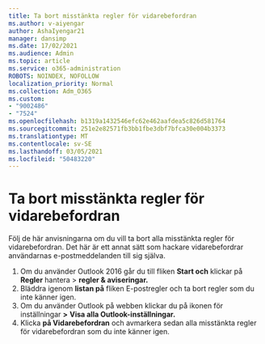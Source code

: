```yaml
---
title: Ta bort misstänkta regler för vidarebefordran
ms.author: v-aiyengar
author: AshaIyengar21
manager: dansimp
ms.date: 17/02/2021
ms.audience: Admin
ms.topic: article
ms.service: o365-administration
ROBOTS: NOINDEX, NOFOLLOW
localization_priority: Normal
ms.collection: Adm_O365
ms.custom:
- "9002486"
- "7524"
ms.openlocfilehash: b1319a1432546efc62e462aafdea5c826d581764
ms.sourcegitcommit: 251e2e82571fb3bb1fbe3dbf7bfca30e004b3373
ms.translationtype: MT
ms.contentlocale: sv-SE
ms.lasthandoff: 03/05/2021
ms.locfileid: "50483220"
---
```

# <a name="remove-suspicious-forwarding-rules"></a>Ta bort misstänkta regler för vidarebefordran

Följ de här anvisningarna om du vill ta bort alla misstänkta regler för vidarebefordran. Det här är ett annat sätt som hackare vidarebefordrar användarnas e-postmeddelanden till sig själva.

1. Om du använder Outlook 2016 går du till fliken **Start och** klickar på **Regler** hantera  >  **regler & aviseringar.** 
1. Bläddra igenom **listan på** fliken E-postregler och ta bort regler som du inte känner igen.
1. Om du använder Outlook på webben klickar du på ikonen för inställningar **>** **Visa alla Outlook-inställningar.**
1. Klicka **på Vidarebefordran** och avmarkera sedan alla misstänkta regler för vidarebefordran som du inte känner igen.
